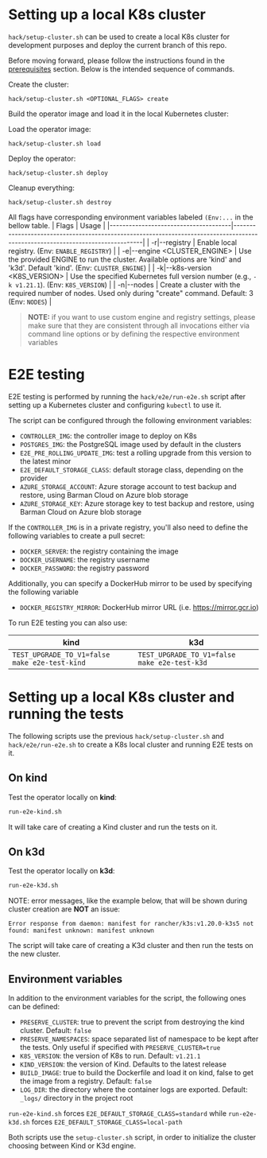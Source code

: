 # Setting up a local K8s cluster

`hack/setup-cluster.sh` can be used to create a local K8s cluster for development
purposes and deploy the current branch of this repo.

Before moving forward, please follow the instructions found in the
[prerequisites](../../DEVELOPERS.md#setting-up-your-workstation-for-cnp-development) section. Below is the intended sequence
of commands.

Create the cluster:

```console
hack/setup-cluster.sh <OPTIONAL_FLAGS> create
```

Build the operator image and load it in the local Kubernetes cluster:

Load the operator image:

```console
hack/setup-cluster.sh load
```

Deploy the operator:

```console
hack/setup-cluster.sh deploy
```

Cleanup everything:

```console
hack/setup-cluster.sh destroy
```
All flags have corresponding environment variables labeled `(Env:...` in the bellow table.
| Flags                                | Usage                                                                                                                         |
|--------------------------------------|-------------------------------------------------------------------------------------------------------------------------------|
| -r\|--registry                       | Enable local registry. (Env: `ENABLE_REGISTRY`)                                                                               |
| -e\|--engine <CLUSTER_ENGINE>        | Use the provided ENGINE to run the cluster. Available options are 'kind' and 'k3d'. Default 'kind'. (Env: `CLUSTER_ENGINE`) |
| -k\|--k8s-version <K8S_VERSION>      | Use the specified Kubernetes full version number (e.g., `-k v1.21.1`). (Env: `K8S_VERSION`)                                   |
| -n\|--nodes <NODES>                  | Create a cluster with the required number of nodes. Used only during "create" command. Default: 3 (Env: `NODES`)              |


> **NOTE:** if you want to use custom engine and registry settings, please make
> sure that they are consistent through all invocations either via command line
> options or by defining the respective environment variables

# E2E testing

E2E testing is performed by running the `hack/e2e/run-e2e.sh` script after setting
up a Kubernetes cluster and configuring `kubectl` to use it.

The script can be configured through the following environment variables:

* `CONTROLLER_IMG`: the controller image to deploy on K8s
* `POSTGRES_IMG`: the PostgreSQL image used by default in the clusters
* `E2E_PRE_ROLLING_UPDATE_IMG`: test a rolling upgrade from this version to the
  latest minor
* `E2E_DEFAULT_STORAGE_CLASS`: default storage class, depending on the provider
* `AZURE_STORAGE_ACCOUNT`: Azure storage account to test backup and restore, using Barman Cloud on Azure 
   blob storage
* `AZURE_STORAGE_KEY`: Azure storage key to test backup and restore, using Barman Cloud on Azure
  blob storage

If the `CONTROLLER_IMG` is in a private registry, you'll also need to define
the following variables to create a pull secret:

* `DOCKER_SERVER`: the registry containing the image
* `DOCKER_USERNAME`: the registry username
* `DOCKER_PASSWORD`: the registry password

Additionally, you can specify a DockerHub mirror to be used by
specifying the following variable

* `DOCKER_REGISTRY_MIRROR`: DockerHub mirror URL (i.e. https://mirror.gcr.io)

To run E2E testing you can also use:

|                    kind                        |                     k3d                         |
|------------------------------------------------|-------------------------------------------------|
| `TEST_UPGRADE_TO_V1=false make e2e-test-kind`  | `TEST_UPGRADE_TO_V1=false make e2e-test-k3d`    |

# Setting up a local K8s cluster and running the tests

The following scripts use the previous `hack/setup-cluster.sh` and `hack/e2e/run-e2e.sh`
to create a K8s local cluster and running E2E tests on it.

## On kind

Test the operator locally on **kind**:

``` bash
run-e2e-kind.sh
```

It will take care of creating a Kind cluster and run the tests on it.

## On k3d

Test the operator locally on **k3d**:

``` bash
run-e2e-k3d.sh
```

NOTE: error messages, like the example below, that will be shown during cluster creation are **NOT** an issue:

```
Error response from daemon: manifest for rancher/k3s:v1.20.0-k3s5 not found: manifest unknown: manifest unknown
```

The script will take care of creating a K3d cluster and then run the tests on the new cluster.

## Environment variables

In addition to the environment variables for the script,
the following ones can be defined:

* `PRESERVE_CLUSTER`: true to prevent the script from destroying the kind cluster.
  Default: `false`
* `PRESERVE_NAMESPACES`: space separated list of namespace to be kept after
  the tests. Only useful if specified with `PRESERVE_CLUSTER=true`
* `K8S_VERSION`: the version of K8s to run. Default: `v1.21.1`
* `KIND_VERSION`: the version of Kind. Defaults to the latest release
* `BUILD_IMAGE`: true to build the Dockerfile and load it on kind,
  false to get the image from a registry. Default: `false`
* `LOG_DIR`: the directory where the container logs are exported. Default:
  `_logs/` directory in the project root

`run-e2e-kind.sh` forces `E2E_DEFAULT_STORAGE_CLASS=standard` while `run-e2e-k3d.sh` forces `E2E_DEFAULT_STORAGE_CLASS=local-path`

Both scripts use the `setup-cluster.sh` script, in order to initialize the cluster
choosing between Kind or K3d engine.

